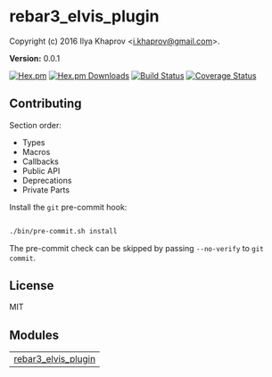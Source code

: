 

# rebar3_elvis_plugin #

Copyright (c) 2016 Ilya Khaprov <<i.khaprov@gmail.com>>.

__Version:__ 0.0.1

[![Hex.pm][Hex badge]][Hex link]
[![Hex.pm Downloads][Hex downloads badge]][Hex link]
[![Build Status][Travis badge]][Travis link]
[![Coverage Status][Coveralls badge]][Coveralls link]

## Contributing

Section order:

- Types
- Macros
- Callbacks
- Public API
- Deprecations
- Private Parts

Install the `git` pre-commit hook:

```bash

./bin/pre-commit.sh install

```

The pre-commit check can be skipped by passing `--no-verify` to `git commit`.

## License

MIT

[Hex badge]: https://img.shields.io/hexpm/v/rebar3_elvis_plugin.svg?maxAge=2592000?style=plastic
[Hex link]: https://hex.pm/packages/rebar3_elvis_plugin
[Hex downloads badge]: https://img.shields.io/hexpm/dt/rebar3_elvis_plugin.svg?maxAge=2592000
[Travis badge]: https://travis-ci.org/deadtrickster/rebar3_elvis_plugin.svg?branch=version-3
[Travis link]: https://travis-ci.org/deadtrickster/rebar3_elvis_plugin
[Coveralls badge]: https://coveralls.io/repos/github/deadtrickster/rebar3_elvis_plugin/badge.svg?branch=master
[Coveralls link]: https://coveralls.io/github/deadtrickster/rebar3_elvis_plugin?branch=master


## Modules ##


<table width="100%" border="0" summary="list of modules">
<tr><td><a href="rebar3_elvis_plugin.md" class="module">rebar3_elvis_plugin</a></td></tr></table>

